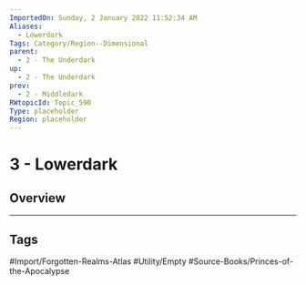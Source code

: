 ```yaml
---
ImportedOn: Sunday, 2 January 2022 11:52:34 AM
Aliases:
  - Lowerdark
Tags: Category/Region--Dimensional
parent:
  - 2 - The Underdark
up:
  - 2 - The Underdark
prev:
  - 2 - Middledark
RWtopicId: Topic_590
Type: placeholder
Region: placeholder
---
```

# 3 - Lowerdark
## Overview

---
## Tags
#Import/Forgotten-Realms-Atlas #Utility/Empty #Source-Books/Princes-of-the-Apocalypse

